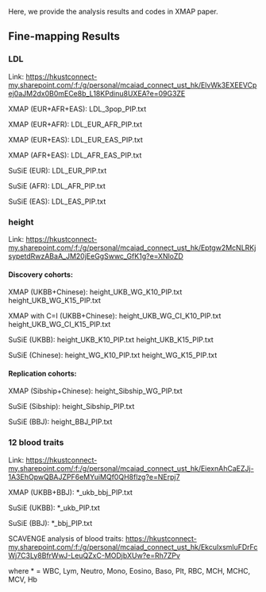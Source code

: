 Here, we provide the analysis results and codes in XMAP paper.

## Fine-mapping Results
### LDL
Link: https://hkustconnect-my.sharepoint.com/:f:/g/personal/mcaiad_connect_ust_hk/ElvWk3EXEEVCpej0aJM2dx0B0mECe8b_L18KPdinu8UXEA?e=09G3ZE

XMAP (EUR+AFR+EAS): LDL_3pop_PIP.txt

XMAP (EUR+AFR): LDL_EUR_AFR_PIP.txt

XMAP (EUR+EAS): LDL_EUR_EAS_PIP.txt

XMAP (AFR+EAS): LDL_AFR_EAS_PIP.txt

SuSiE (EUR): LDL_EUR_PIP.txt

SuSiE (AFR): LDL_AFR_PIP.txt

SuSiE (EAS): LDL_EAS_PIP.txt

### height
Link: https://hkustconnect-my.sharepoint.com/:f:/g/personal/mcaiad_connect_ust_hk/Eptgw2McNLRKjsypetdRwzABaA_JM20jEeGgSwwc_GfK1g?e=XNloZD
#### Discovery cohorts:
XMAP (UKBB+Chinese): height_UKB_WG_K10_PIP.txt  height_UKB_WG_K15_PIP.txt

XMAP with C=I (UKBB+Chinese): height_UKB_WG_CI_K10_PIP.txt  height_UKB_WG_CI_K15_PIP.txt

SuSiE (UKBB): height_UKB_K10_PIP.txt  height_UKB_K15_PIP.txt

SuSiE (Chinese): height_WG_K10_PIP.txt  height_WG_K15_PIP.txt

#### Replication cohorts:
XMAP (Sibship+Chinese): height_Sibship_WG_PIP.txt

SuSiE (Sibship): height_Sibship_PIP.txt

SuSiE (BBJ): height_BBJ_PIP.txt

### 12 blood traits
Link: https://hkustconnect-my.sharepoint.com/:f:/g/personal/mcaiad_connect_ust_hk/EiexnAhCaEZJj-1A3EhOpwQBAJZPF6eMYuiMQf0QH8flzg?e=NErpj7

XMAP (UKBB+BBJ): *_ukb_bbj_PIP.txt

SuSiE (UKBB): *_ukb_PIP.txt

SuSiE (BBJ): *_bbj_PIP.txt

SCAVENGE analysis of blood traits: https://hkustconnect-my.sharepoint.com/:f:/g/personal/mcaiad_connect_ust_hk/EkcuIxsmluFDrFcWj7C3Ly8BfrWwJ-LeuQZxC-MODjbXUw?e=Rh7ZPv

where * = WBC, Lym, Neutro, Mono, Eosino, Baso, Plt, RBC, MCH, MCHC, MCV, Hb
